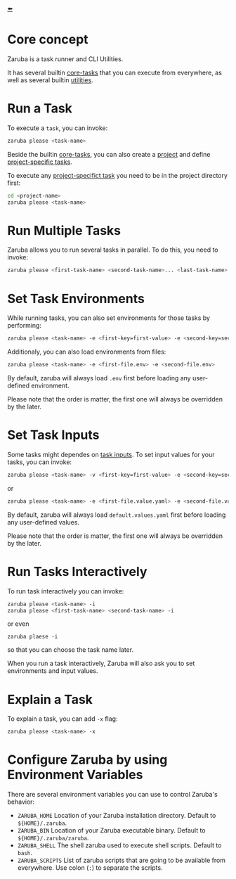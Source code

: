 [⬅️](../README.md)

# Core concept

Zaruba is a task runner and CLI Utilities.

It has several builtin [core-tasks](../core-tasks/README.md) that you can execute from everywhere, as well as several builtin [utilities](../utilities/README.md).

# Run a Task

To execute a `task`, you can invoke:

```bash
zaruba please <task-name>
```

Beside the builtin [core-tasks](../core-tasks/README.md), you can also create a [project](project/README.md) and define [project-specific tasks](../core-tasks/project/task/README.md).

To execute any [project-specifict task](../core-tasks/project/task/README.md) you need to be in the project directory first:

```bash
cd <project-name>
zaruba please <task-name>
```

# Run Multiple Tasks

Zaruba allows you to run several tasks in parallel. To do this, you need to invoke:

```bash
zaruba please <first-task-name> <second-task-name>... <last-task-name>
```

# Set Task Environments

While running tasks, you can also set environments for those tasks by performing:

```bash
zaruba please <task-name> -e <first-key=first-value> -e <second-key=second-value>
```

Additionaly, you can also load environments from files:

```bash
zaruba please <task-name> -e <first-file.env> -e <second-file.env>
```

By default, zaruba will always load `.env` first before loading any user-defined environment.

Please note that the order is matter, the first one will always be overridden by the later.

# Set Task Inputs

Some tasks might dependes on [task inputs](core-concepts/task/task-inputs.md). To set input values for your tasks, you can invoke:

```bash
zaruba please <task-name> -v <first-key=first-value> -e <second-key=second-value>
```

or

```bash
zaruba please <task-name> -e <first-file.value.yaml> -e <second-file.value.yaml>
```

By default, zaruba will always load `default.values.yaml` first before loading any user-defined values.

Please note that the order is matter, the first one will always be overridden by the later.

# Run Tasks Interactively

To run task interactively you can invoke:

```bash
zaruba please <task-name> -i
zaruba please <first-task-name> <second-task-name> -i
```

or even

```
zaruba plaese -i
```

so that you can choose the task name later.

When you run a task interactively, Zaruba will also ask you to set environments and input values.

# Explain a Task

To explain a task, you can add `-x` flag:

```bash
zaruba please <task-name> -x
```


# Configure Zaruba by using Environment Variables

There are several environment variables you can use to control Zaruba's behavior:

* `ZARUBA_HOME` Location of your Zaruba installation directory. Default to `${HOME}/.zaruba`.
* `ZARUBA_BIN` Location of your Zaruba executable binary. Default to `${HOME}/.zaruba/zaruba`.
* `ZARUBA_SHELL` The shell zaruba used to execute shell scripts. Default to `bash`.
* `ZARUBA_SCRIPTS` List of zaruba scripts that are going to be available from everywhere. Use colon (`:`) to separate the scripts.